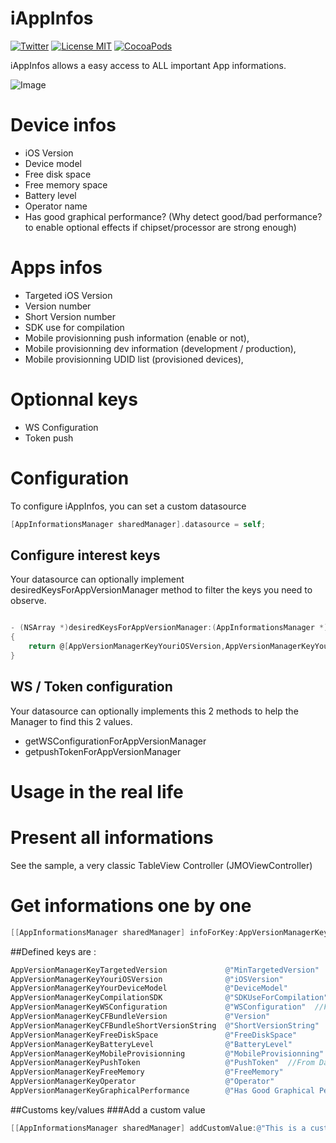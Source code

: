 iAppInfos
=========

[![Twitter](https://img.shields.io/badge/contact-@leverdeterre-green.svg)](http://twitter.com/leverdeterre)
[![License MIT](https://img.shields.io/badge/license-MIT-green.svg)](http://github.com/leverdeterre/iAppInfos/LICENSE)
[![CocoaPods](http://img.shields.io/github/release/leverdeterre/iAppInfos.svg)](https://github.com/leverdeterre/UINavigationControllerWithCompletionBlock)


iAppInfos allows a easy access to ALL important App informations.  

![Image](demo.png)

# Device infos
*   iOS Version 
*   Device model
*   Free disk space
*   Free memory space
*   Battery level 
*   Operator name
*   Has good graphical performance?  (Why detect good/bad performance? to enable optional effects if chipset/processor are strong enough)

# Apps infos
*   Targeted iOS Version
*   Version number 
*   Short Version number
*   SDK use for compilation
*   Mobile provisionning push information (enable or not),
*   Mobile provisionning dev information (development / production),
*   Mobile provisionning UDID list (provisioned devices),

# Optionnal keys
*   WS Configuration
*   Token push

# Configuration

To configure iAppInfos, you can set a custom datasource
```objective-c
[AppInformationsManager sharedManager].datasource = self;
```

## Configure interest keys

Your datasource can optionally implement desiredKeysForAppVersionManager method to filter the keys you need to observe.

```objective-c

- (NSArray *)desiredKeysForAppVersionManager:(AppInformationsManager *)manager
{
    return @[AppVersionManagerKeyYouriOSVersion,AppVersionManagerKeyYourDeviceModel,AppVersionManagerKeyCompilationSDK, AppVersionManagerKeyCFBundleVersion, AppVersionManagerKeyFreeDiskSpace, AppVersionManagerKeyBatteryLevel, AppVersionManagerKeyFreeMemory, AppVersionManagerKeyMobileProvisionning, AppVersionManagerKeyPushToken,AppVersionManagerKeyWSConfiguration];
}
```
## WS / Token configuration  

Your datasource can optionally implements this 2 methods to help the Manager to find this 2 values.

+ getWSConfigurationForAppVersionManager
+ getpushTokenForAppVersionManager

# Usage in the real life 

# Present all informations

See the sample, a very classic TableView Controller (JMOViewController)

# Get informations one by one

```objective-c
[[AppInformationsManager sharedManager] infoForKey:AppVersionManagerKeyYouriOSVersion];
```

##Defined keys are :
```objective-c
AppVersionManagerKeyTargetedVersion             @"MinTargetedVersion"
AppVersionManagerKeyYouriOSVersion              @"iOSVersion"
AppVersionManagerKeyYourDeviceModel             @"DeviceModel"
AppVersionManagerKeyCompilationSDK              @"SDKUseForCompilation"
AppVersionManagerKeyWSConfiguration             @"WSConfiguration"  //From Datasource
AppVersionManagerKeyCFBundleVersion             @"Version"
AppVersionManagerKeyCFBundleShortVersionString  @"ShortVersionString"
AppVersionManagerKeyFreeDiskSpace               @"FreeDiskSpace"
AppVersionManagerKeyBatteryLevel                @"BatteryLevel"
AppVersionManagerKeyMobileProvisionning         @"MobileProvisionning"
AppVersionManagerKeyPushToken                   @"PushToken"  //From Datasource
AppVersionManagerKeyFreeMemory                  @"FreeMemory"
AppVersionManagerKeyOperator                    @"Operator"
AppVersionManagerKeyGraphicalPerformance        @"Has Good Graphical Performance"
```
##Customs key/values
###Add a custom value
```objective-c
[[AppInformationsManager sharedManager] addCustomValue:@"This is a custom value" forCustomKey:@"CustomKey1"];
```


